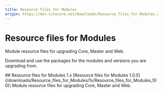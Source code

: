 ```yaml
---
title: Resource files for Modules
origin: https://dev.sitecore.net/Downloads/Resource_files_for_Modules.aspx
---
```


# Resource files for Modules

Module resource files for upgrading Core, Master and Web.

Download and use the packages for the modules and versions you are upgrading from.

<Card variant='outlineRaised' px={0} mb={8}>
<CardHeader>
## Resource files for Modules 1.x
</CardHeader>
<CardBody>
[Resource files for Modules 1.0.0](/downloads/Resource_files_for_Modules/1x/Resource_files_for_Modules_100)\
Module resource files for upgrading Core, Master and Web.


</CardBody>          
</Card>